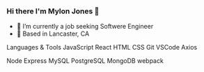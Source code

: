 ### Hi there I'm Mylon Jones 👋
 
- 🔭 I’m currently a job seeking Softwere Engineer 
- :round_pushpin: Based in Lancaster, CA

Languages & Tools
JavaScript React HTML CSS Git VSCode Axios

Node Express MySQL PostgreSQL MongoDB webpack
